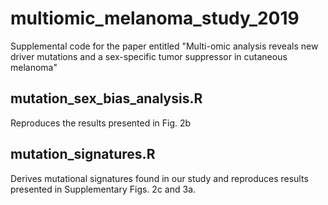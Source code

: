 # multiomic_melanoma_study_2019
Supplemental code for the paper entitled "Multi-omic analysis reveals new driver mutations and a sex-specific tumor suppressor in cutaneous melanoma"

## mutation_sex_bias_analysis.R
Reproduces the results presented in Fig. 2b

## mutation_signatures.R
Derives mutational signatures found in our study and reproduces results presented in Supplementary Figs. 2c and 3a.